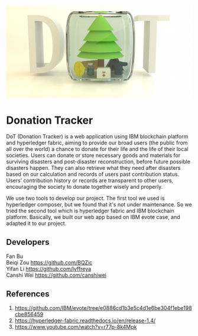 ![](/web-app/client/src/assets/logo3.png)
# Donation Tracker

DoT (Donation Tracker) is a web application using IBM blockchain platform and hyperledger fabric, aiming to provide our broad users (the public from all over the world) a chance to donate for their life and the life of their local societies. Users can donate or store necessary goods and materials for surviving disasters and post-disaster reconstruction, before future possible disasters happen. They can also retrieve what they need after disasters based on our calculation and records of users past contribution status. Users’ contribution history or records are transparent to other users, encouraging the society to donate together wisely and properly.

We use two tools to develop our project. The first tool we used is hyperledger composer, but we found that it's not under maintenance. So we tried the second tool which is hyperledger fabric and IBM blockchain platform. Basically, we built our web app based on IBM evote case, and adapted it to our project. 

## Developers
Fan Bu<br/>
Beiqi Zou https://github.com/BQZic<br/>
Yifan Li https://github.com/lyffreya<br/>
Canshi Wei https://github.com/canshiwei<br/>

## References
1. https://github.com/IBM/evote/tree/e0886cd1b3e5c4d1e6be304f1ebe198cbe856459
2. https://hyperledger-fabric.readthedocs.io/en/release-1.4/
3. https://www.youtube.com/watch?v=r77p-8k4Mpk

